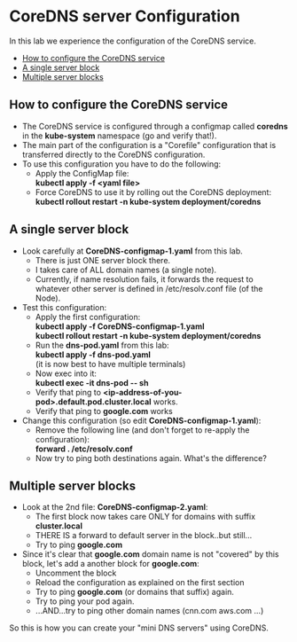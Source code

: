 # CoreDNS server Configuration

In this lab we experience the configuration of the CoreDNS service.

- [How to configure the CoreDNS service](#How-to-configure-the-CoreDNS-service)
- [A single server block](#A-single-server-block)
- [Multiple server blocks](#Multiple-server-blocks)

## How to configure the CoreDNS service

- The CoreDNS service is configured through a configmap called **coredns** in the **kube-system** namespace (go and verify that!).
- The main part of the configuration is a "Corefile" configuration that is transferred directly to the CoreDNS configuration.
- To use this configuration you have to do the following:
  - Apply the ConfigMap file:  
  **kubectl apply -f \<yaml file\>**
  - Force CoreDNS to use it by rolling out the CoreDNS deployment:  
  **kubectl rollout restart -n kube-system deployment/coredns**

## A single server block

- Look carefully at **CoreDNS-configmap-1.yaml** from this lab.
  - There is just ONE server block there.
  - I takes care of ALL domain names (a single note).
  - Currently, if name resolution fails, it forwards the request to whatever other server is defined in /etc/resolv.conf file (of the Node).
- Test this configuration:
  - Apply the first configuration:  
  **kubectl apply -f  CoreDNS-configmap-1.yaml**  
  **kubectl rollout restart -n kube-system deployment/coredns**
  - Run the **dns-pod.yaml** from this lab:  
  **kubectl apply -f dns-pod.yaml**  
  (it is now best to have multiple terminals)
  - Now exec into it:  
  **kubectl exec -it dns-pod -- sh**
  - Verify that ping to **\<ip-address-of-you-pod\>.default.pod.cluster.local** works.
  - Verify that ping to **google.com** works
- Change this configuration (so edit **CoreDNS-configmap-1.yaml**):  
  - Remove the following line (and don't forget to re-apply the configuration):  
  **forward . /etc/resolv.conf**
  - Now try to ping both destinations again. What's the difference?

## Multiple server blocks

- Look at the 2nd file:  **CoreDNS-configmap-2.yaml**:
  - The first block now takes care ONLY for domains with suffix **cluster.local**
  - THERE IS a forward to default server in the block..but still...
  - Try to ping **google.com**
- Since it's clear that **google.com** domain name is not "covered" by this block, let's add a another block for **google.com**:
  - Uncomment the block
  - Reload the configuration as explained on the first section
  - Try to ping **google.com** (or domains that suffix) again.
  - Try to ping your pod again.
  - ...AND...try to ping other domain names (cnn.com  aws.com ...)


So this is how you can create your "mini DNS servers" using CoreDNS.